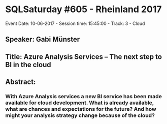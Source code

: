 # SQLSaturday #605 - Rheinland 2017
Event Date: 10-06-2017 - Session time: 15:45:00 - Track: 3 - Cloud
## Speaker: Gabi Münster
## Title: Azure Analysis Services – The next step to BI in the cloud
## Abstract:
### With Azure Analysis services a new BI service has been made available for cloud development. What is already available, what are chances and expectations for the future? And how might your analysis strategy change because of the cloud?
